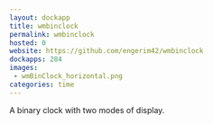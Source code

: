 ```yaml
---
layout: dockapp
title: wmbinclock
permalink: wmbinclock
hosted: 0
website: https://github.com/engerim42/wmbinclock
dockapps: 284
images:
 - wmBinClock_horizontal.png
categories: time
---
```

A binary clock with two modes of display.
